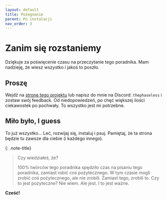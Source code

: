 ```yaml
---
layout: default
title: Pożegnanie
parent: Po instalacji
nav_order: 3
---
```

<!-- markdownlint-disable MD025 -->
# Zanim się rozstaniemy

Dziękuje za poświęcenie czasu na przeczytanie tego poradnika. Mam nadzieję, że wiesz wszystko i jakoś to poszło.

## Proszę

Wejdź na [stronę tego projektu](https://github.com/ThePhaseless/HowToFormat/issues) lub napisz do mnie na Discord: `thephaseless` i zostaw swój feedback. Od niedopowiedzeń, po chęć większej ilości ciekawostek po pochwały. To wszystko jest mi potrzebne.

## Miło było, I guess

To już wszystko... Leć, rozwijaj się, instaluj i psuj. Pamiętaj, że ta strona będzie tu zawsze dla ciebie (i każdego innego).

{: .note-title}
> Czy wiedziałeś, że?
>
> 100% twórców tego poradnika spędziło czas na pisaniu tego poradnika, zamiast robić coś pożytecznego. W tym czasie mogli zrobić coś pożytecznego, ale nie zrobili. Zamiast tego, zrobili to. Czy to jest pożyteczne? Nie wiem. Ale jest. I to jest ważne.

**Cześć!**
